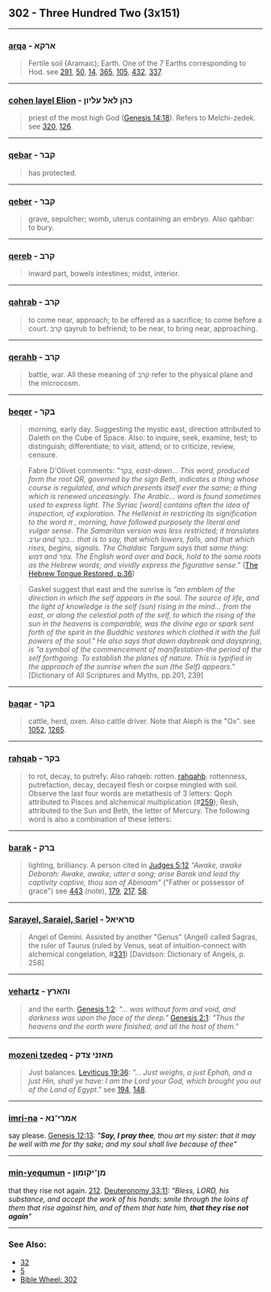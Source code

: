 ## 302 - Three Hundred Two (3x151)

---

### [arqa](/keys/ARQA) - ארקא
> Fertile soil (Aramaic); Earth. One of the 7 Earths corresponding to Hod. see [291](291), [50](50), [14](14), [365](365), [105](105), [432](432), [337](337).

---

### [cohen layel Elion](/keys/KHN.LAL.OLIVN) - כהן לאל עליון
> priest of the most high God ([Genesis 14:18](http://biblehub.com/genesis/14-18.htm)). Refers to Melchi-zedek. see [320](320), [126](126).

---

### [qebar](/keys/QBR) - קבר
> has protected.

---

### [qeber](/keys/QBR) - קבר
> grave, sepulcher; womb, uterus containing an embryo. Also qahbar: to bury.

---

### [qereb](/keys/QRB) - קרב
> inward part, bowels intestines; midst, interior.

---

### [qahrab](/keys/QRB) - קרב
> to come near, approach; to be offered as a sacrifice; to come before a court. קרב  qayrub to befriend; to be near, to bring near, approaching.

---

### [qerahb](/keys/QRB) - קרב
> battle, war. All these meaning of קרב refer to the physical plane and the microcosm.

---

### [beqer](/keys/BQR) - בקר
> morning, early day. Suggesting the mystic east, direction attributed to Daleth on the Cube of Space. Also: to inquire, seek, examine, test; to distinguish; differentiate; to visit, attend; or to criticize, review, censure.

> Fabre D'Olivet comments: *"בקר, east-dawn... This word, produced form the root QR, governed by the sign Beth, indicates a thing whose course is regulated, and which presents itself ever the same; a thing which is renewed unceasingly. The Arabic... word is found sometimes used to express light. The Syriac [word] contains often the idea of inspection, of exploration. The Hellenist in restricting its signification to the word π , morning, have followed purposely the literal and vulgar sense. The Samaritan version was less restricted; it translates ערב and בקר... that is to say, that which lowers, falls, and that which rises, begins, signals. The Chaldaic Targum says that same thing: דמש and צפר. The English word over and back, hold to the same roots as the Hebrew words; and vividly express the figurative sense."* ([The Hebrew Tongue Restored, p.36](https://archive.org/stream/hebraictongueres00fabriala#page/36/mode/2up))

> Gaskel suggest that east and the sunrise is *"an emblem of the direction in which the self appears in the soul. The source of life, and the light of knowledge is the self (sun) rising in the mind... from the east, or along the celestial path of the self, to which the rising of the sun in the heavens is comparable, was the divine ego or spark sent forth of the spirit in the Buddhic vestores which clothed it with the full powers of the soul." He also says that dawn daybreak and dayspring, is "a symbol of the commencement of manifestation-the period of the self forthgoing. To establish the planes of nature. This is typified in the approach of the sunrise when the sun (the Self) appears."* [Dictionary of All Scriptures and Myths, pp.201, 239]

---

### [baqar](/keys/BQR) - בקר
> cattle, herd, oxen. Also cattle driver. Note that Aleph is the "Ox". see [1052](1052), [1265](1265).

---

### [rahqab](/keys/RQB) - בקר
> to rot, decay, to putrefy. Also rahqeb: rotten. [rahqahb](/keys/RQB). rottenness, putrefaction, decay, decayed flesh or corpse mingled with soil. Observe the last four words are metathesis of 3 letters: Qoph attributed to Pisces and alchemical multiplication (#[259](259)); Resh, attributed to the Sun and Beth, the letter of Mercury. The following word is also a combination of these letters:

---

### [barak](/keys/BRQ) - ברק
> lighting, brilliancy. A person cited in [Judges 5:12](http://biblehub.com/judges/5-12.htm) *"Awake, awake Deborah: Awake, awake, utter a song; arise Barak and lead thy captivity captive, thou son of Abinoam"* ("Father or possessor of grace") see [443](443) (note), [179](179), [217](217), [58](58).

---

### [Sarayel, Saraiel, Sariel](/keys/SRAIAL) - סראיאל
> Angel of Gemini. Assisted by another "Genus" (Angel) called Sagras, the ruler of Taurus (ruled by Venus, seat of intuition-connect with alchemical congelation, #[331](331)) [Davidson: Dictionary of Angels, p. 258]

---

### [vehartz](/keys/VHARTz) - והארץ
> and the earth. [Genesis 1:2](http://biblehub.com/genesis/1-2.htm): *"... was without form and void, and darkness was upon the face of the deep."* [Genesis 2:1](https://biblehub.com/genesis/2-1.htm): *"Thus the heavens and the earth were finished, and all the host of them."*

---

### [mozeni tzedeq](/keys/MAZNI.TzDQ) - מאזני צדק
> Just balances. [Leviticus 19:36](http://biblehub.com/leviticus/19-36.htm): *"... Just weighs, a just Ephah, and a just Hin, shall ye have: I am the Lord your God, which brought you out of the Land of Egypt."* see [194](194), [148](148).

---

### [imri-na](/keys/AMRI-NA) - אמרי־נא
say please. [Genesis 12:13](https://biblehub.com/genesis/12-13.htm): *"**Say, I pray thee**, thou art my sister: that it may be well with me for thy sake; and my soul shall live because of thee"*

---

### [min-yequmun](/keys/MN-IQVMVN) - מן־יקומון
that they rise not again. [212](212). [Deuteronomy 33:11](https://biblehub.com/deuteronomy/33-11.htm): *"Bless, LORD, his substance, and accept the work of his hands: smite through the loins of them that rise against him, and of them that hate him, **that they rise not again**"*

---

### See Also:

- [32](32)
- [5](5)
- [Bible Wheel: 302](https://www.biblewheel.com//GR/GR_Database.php?SearchBy_Gematria=302)
